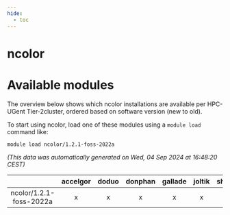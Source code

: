 ```yaml
---
hide:
  - toc
---
```


ncolor
======

# Available modules


The overview below shows which ncolor installations are available per HPC-UGent Tier-2cluster, ordered based on software version (new to old).

To start using ncolor, load one of these modules using a `module load` command like:

```shell
module load ncolor/1.2.1-foss-2022a
```

*(This data was automatically generated on Wed, 04 Sep 2024 at 16:48:20 CEST)*  

| |accelgor|doduo|donphan|gallade|joltik|shinx|skitty|
| :---: | :---: | :---: | :---: | :---: | :---: | :---: | :---: |
|ncolor/1.2.1-foss-2022a|x|x|x|x|x|-|x|
